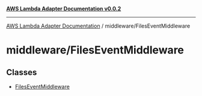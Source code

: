 [**AWS Lambda Adapter Documentation v0.0.2**](../../README.md)

***

[AWS Lambda Adapter Documentation](../../modules.md) / middleware/FilesEventMiddleware

# middleware/FilesEventMiddleware

## Classes

- [FilesEventMiddleware](classes/FilesEventMiddleware.md)
